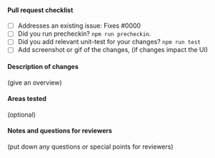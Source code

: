 #### Pull request checklist

- [ ] Addresses an existing issue: Fixes #0000
- [ ] Did you run precheckin? `npm run precheckin`.
- [ ] Did you add relevant unit-test for your changes? `npm run test`
- [ ] Add screenshot or gif of the changes, (if changes impact the UI)

#### Description of changes

(give an overview)

#### Areas tested

(optional)

#### Notes and questions for reviewers

(put down any questions or special points for reviewers)
